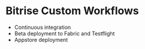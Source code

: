 # Bitrise Custom Workflows

- Continuous integration
- Beta deployment to Fabric and Testflight
- Appstore deployment
